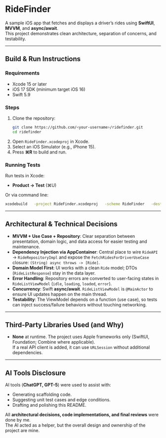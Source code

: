 # RideFinder

A sample iOS app that fetches and displays a driver’s rides using **SwiftUI**, **MVVM**, and **async/await**.  
This project demonstrates clean architecture, separation of concerns, and testability.

---

## Build & Run Instructions

### Requirements
- Xcode 15 or later
- iOS 17 SDK (minimum target iOS 16)
- Swift 5.9

### Steps
1. Clone the repository:
   ```bash
   git clone https://github.com/<your-username>/ridefinder.git
   cd ridefinder
   ```
2. Open `RideFinder.xcodeproj` in Xcode.
3. Select an iOS Simulator (e.g., iPhone 15).
4. Press **⌘R** to build and run.

### Running Tests
Run tests in Xcode:
- **Product → Test** (⌘U)

Or via command line:
```bash
xcodebuild   -project RideFinder.xcodeproj   -scheme RideFinder   -destination 'platform=iOS Simulator,name=iPhone 15'   test
```

---

## Architectural & Technical Decisions

- **MVVM + Use Case + Repository**: Clear separation between presentation, domain logic, and data access for easier testing and maintenance.
- **Dependency Injection via AppContainer**: Central place to wire `RideAPI` → `RideRepositoryImpl` and expose the `FetchRidesForDriverUseCase` closure: `(String) async throws -> [Ride]`.
- **Domain Model First**: UI works with a clean `Ride` model; DTOs (`RideListResponse`) stay in the data layer.
- **Error Handling**: Repository errors are converted to user-facing states in `RideListViewModel` (`idle`, `loading`, `loaded`, `error`).
- **Concurrency**: Swift **async/await**. `RideListViewModel` is `@MainActor` to ensure UI updates happen on the main thread.
- **Testability**: The ViewModel depends on a function (use case), so tests can inject success/failure behaviors without touching networking.

---

## Third-Party Libraries Used (and Why)

- **None** at runtime. The project uses Apple frameworks only (SwiftUI, Foundation; Combine where applicable).  
  If a real API client is added, it can use `URLSession` without additional dependencies.

---

## AI Tools Disclosure

AI tools (**ChatGPT, GPT-5**) were used to assist with:  
- Generating scaffolding code.  
- Suggesting unit test cases and edge conditions.  
- Drafting and polishing this README.  

All **architectural decisions, code implementations, and final reviews** were done by me.  
The AI acted as a helper, but the overall design and ownership of the project are mine.
